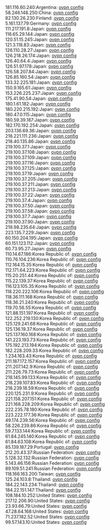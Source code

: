 181.116.60.240:Argentina: [ovpn config](vpn/181_116_60_240.ovpn)  
58.246.148.250:China: [ovpn config](vpn/58_246_148_250.ovpn)  
82.130.26.230:Finland: [ovpn config](vpn/82_130_26_230.ovpn)  
5.161.137.79:Germany: [ovpn config](vpn/5_161_137_79.ovpn)  
111.217.191.8:Japan: [ovpn config](vpn/111_217_191_8.ovpn)  
116.65.29.144:Japan: [ovpn config](vpn/116_65_29_144.ovpn)  
120.51.15.245:Japan: [ovpn config](vpn/120_51_15_245.ovpn)  
121.3.118.83:Japan: [ovpn config](vpn/121_3_118_83.ovpn)  
126.110.28.27:Japan: [ovpn config](vpn/126_110_28_27.ovpn)  
126.218.26.174:Japan: [ovpn config](vpn/126_218_26_174.ovpn)  
126.40.64.4:Japan: [ovpn config](vpn/126_40_64_4.ovpn)  
126.51.97.178:Japan: [ovpn config](vpn/126_51_97_178.ovpn)  
126.58.207.84:Japan: [ovpn config](vpn/126_58_207_84.ovpn)  
126.85.160.54:Japan: [ovpn config](vpn/126_85_160_54.ovpn)  
133.32.225.181:Japan: [ovpn config](vpn/133_32_225_181.ovpn)  
150.9.165.61:Japan: [ovpn config](vpn/150_9_165_61.ovpn)  
153.226.225.237:Japan: [ovpn config](vpn/153_226_225_237.ovpn)  
175.41.90.54:Japan: [ovpn config](vpn/175_41_90_54.ovpn)  
180.1.61.182:Japan: [ovpn config](vpn/180_1_61_182.ovpn)  
180.220.215.192:Japan: [ovpn config](vpn/180_220_215_192.ovpn)  
180.47.0.115:Japan: [ovpn config](vpn/180_47_0_115.ovpn)  
180.59.39.187:Japan: [ovpn config](vpn/180_59_39_187.ovpn)  
182.170.192.254:Japan: [ovpn config](vpn/182_170_192_254.ovpn)  
203.136.69.36:Japan: [ovpn config](vpn/203_136_69_36.ovpn)  
218.221.111.236:Japan: [ovpn config](vpn/218_221_111_236.ovpn)  
218.40.135.86:Japan: [ovpn config](vpn/218_40_135_86.ovpn)  
219.100.37.1:Japan: [ovpn config](vpn/219_100_37_1.ovpn)  
219.100.37.108:Japan: [ovpn config](vpn/219_100_37_108.ovpn)  
219.100.37.109:Japan: [ovpn config](vpn/219_100_37_109.ovpn)  
219.100.37.116:Japan: [ovpn config](vpn/219_100_37_116.ovpn)  
219.100.37.125:Japan: [ovpn config](vpn/219_100_37_125.ovpn)  
219.100.37.19:Japan: [ovpn config](vpn/219_100_37_19.ovpn)  
219.100.37.205:Japan: [ovpn config](vpn/219_100_37_205.ovpn)  
219.100.37.211:Japan: [ovpn config](vpn/219_100_37_211.ovpn)  
219.100.37.213:Japan: [ovpn config](vpn/219_100_37_213.ovpn)  
219.100.37.22:Japan: [ovpn config](vpn/219_100_37_22.ovpn)  
219.100.37.4:Japan: [ovpn config](vpn/219_100_37_4.ovpn)  
219.100.37.50:Japan: [ovpn config](vpn/219_100_37_50.ovpn)  
219.100.37.58:Japan: [ovpn config](vpn/219_100_37_58.ovpn)  
219.100.37.7:Japan: [ovpn config](vpn/219_100_37_7.ovpn)  
219.100.37.90:Japan: [ovpn config](vpn/219_100_37_90.ovpn)  
219.98.235.64:Japan: [ovpn config](vpn/219_98_235_64.ovpn)  
223.135.7.229:Japan: [ovpn config](vpn/223_135_7_229.ovpn)  
60.150.204.195:Japan: [ovpn config](vpn/60_150_204_195.ovpn)  
60.151.123.112:Japan: [ovpn config](vpn/60_151_123_112.ovpn)  
60.73.95.27:Japan: [ovpn config](vpn/60_73_95_27.ovpn)  
110.14.67.186:Korea Republic of: [ovpn config](vpn/110_14_67_186.ovpn)  
110.76.104.236:Korea Republic of: [ovpn config](vpn/110_76_104_236.ovpn)  
112.164.15.35:Korea Republic of: [ovpn config](vpn/112_164_15_35.ovpn)  
112.171.64.223:Korea Republic of: [ovpn config](vpn/112_171_64_223.ovpn)  
115.20.251.44:Korea Republic of: [ovpn config](vpn/115_20_251_44.ovpn)  
115.22.139.37:Korea Republic of: [ovpn config](vpn/115_22_139_37.ovpn)  
116.123.105.35:Korea Republic of: [ovpn config](vpn/116_123_105_35.ovpn)  
118.220.222.106:Korea Republic of: [ovpn config](vpn/118_220_222_106.ovpn)  
118.36.111.168:Korea Republic of: [ovpn config](vpn/118_36_111_168.ovpn)  
118.36.21.240:Korea Republic of: [ovpn config](vpn/118_36_21_240.ovpn)  
119.70.56.55:Korea Republic of: [ovpn config](vpn/119_70_56_55.ovpn)  
121.88.151.197:Korea Republic of: [ovpn config](vpn/121_88_151_197.ovpn)  
122.252.219.130:Korea Republic of: [ovpn config](vpn/122_252_219_130.ovpn)  
125.129.241.68:Korea Republic of: [ovpn config](vpn/125_129_241_68.ovpn)  
125.136.19.37:Korea Republic of: [ovpn config](vpn/125_136_19_37.ovpn)  
125.137.160.168:Korea Republic of: [ovpn config](vpn/125_137_160_168.ovpn)  
141.223.193.73:Korea Republic of: [ovpn config](vpn/141_223_193_73.ovpn)  
175.192.213.194:Korea Republic of: [ovpn config](vpn/175_192_213_194.ovpn)  
182.228.209.33:Korea Republic of: [ovpn config](vpn/182_228_209_33.ovpn)  
1.234.163.43:Korea Republic of: [ovpn config](vpn/1_234_163_43.ovpn)  
211.187.172.157:Korea Republic of: [ovpn config](vpn/211_187_172_157.ovpn)  
211.207.142.9:Korea Republic of: [ovpn config](vpn/211_207_142_9.ovpn)  
211.226.79.73:Korea Republic of: [ovpn config](vpn/211_226_79_73.ovpn)  
218.145.99.133:Korea Republic of: [ovpn config](vpn/218_145_99_133.ovpn)  
218.239.107.83:Korea Republic of: [ovpn config](vpn/218_239_107_83.ovpn)  
218.239.18.59:Korea Republic of: [ovpn config](vpn/218_239_18_59.ovpn)  
220.125.231.9:Korea Republic of: [ovpn config](vpn/220_125_231_9.ovpn)  
221.158.207.151:Korea Republic of: [ovpn config](vpn/221_158_207_151.ovpn)  
221.168.228.209:Korea Republic of: [ovpn config](vpn/221_168_228_209.ovpn)  
222.235.78.180:Korea Republic of: [ovpn config](vpn/222_235_78_180.ovpn)  
223.222.177.36:Korea Republic of: [ovpn config](vpn/223_222_177_36.ovpn)  
49.174.239.56:Korea Republic of: [ovpn config](vpn/49_174_239_56.ovpn)  
58.226.239.86:Korea Republic of: [ovpn config](vpn/58_226_239_86.ovpn)  
59.7.133.144:Korea Republic of: [ovpn config](vpn/59_7_133_144.ovpn)  
61.84.245.140:Korea Republic of: [ovpn config](vpn/61_84_245_140.ovpn)  
61.84.63.108:Korea Republic of: [ovpn config](vpn/61_84_63_108.ovpn)  
85.139.187.29:Portugal: [ovpn config](vpn/85_139_187_29.ovpn)  
212.20.43.37:Russian Federation: [ovpn config](vpn/212_20_43_37.ovpn)  
5.128.32.132:Russian Federation: [ovpn config](vpn/5_128_32_132.ovpn)  
5.143.46.156:Russian Federation: [ovpn config](vpn/5_143_46_156.ovpn)  
89.109.51.241:Russian Federation: [ovpn config](vpn/89_109_51_241.ovpn)  
118.166.163.200:Taiwan: [ovpn config](vpn/118_166_163_200.ovpn)  
125.24.103.8:Thailand: [ovpn config](vpn/125_24_103_8.ovpn)  
184.22.143.234:Thailand: [ovpn config](vpn/184_22_143_234.ovpn)  
184.22.151.147:Thailand: [ovpn config](vpn/184_22_151_147.ovpn)  
108.184.10.252:United States: [ovpn config](vpn/108_184_10_252.ovpn)  
217.12.206.90:United States: [ovpn config](vpn/217_12_206_90.ovpn)  
23.93.66.79:United States: [ovpn config](vpn/23_93_66_79.ovpn)  
47.28.64.168:United States: [ovpn config](vpn/47_28_64_168.ovpn)  
71.237.182.52:United States: [ovpn config](vpn/71_237_182_52.ovpn)  
99.57.143.10:United States: [ovpn config](vpn/99_57_143_10.ovpn)  

